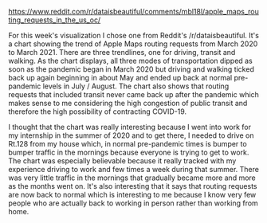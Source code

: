 https://www.reddit.com/r/dataisbeautiful/comments/mbl18l/apple_maps_routing_requests_in_the_us_oc/

For this week's visualization I chose one from Reddit's /r/dataisbeautiful. It's a chart showing the trend of Apple Maps routing requests from March 2020 to March 2021. There are three trendlines, one for driving, transit and walking. As the chart displays, all three modes of transportation dipped as soon as the pandemic began in March 2020 but driving and walking ticked back up again beginning in about May and ended up back at normal pre-pandemic levels in July / August. The chart also shows that routing requests that included transit never came back up after the pandemic which makes sense to me considering the high congestion of public transit and therefore the high possibility of contracting COVID-19.

I thought that the chart was really interesting because I went into work for my internship in the summer of 2020 and to get there, I needed to drive on Rt.128 from my house which, in normal pre-pandemic times is bumper to bumper traffic in the mornings because everyone is trying to get to work. The chart was especially believable because it really tracked with my experience driving to work and few times a week during that summer. There was very little traffic in the mornings that gradually became more and more as the months went on. It's also interesting that it says that routing requests are now back to normal which is interesting to me because I know very few people who are actually back to working in person rather than working from home. 
